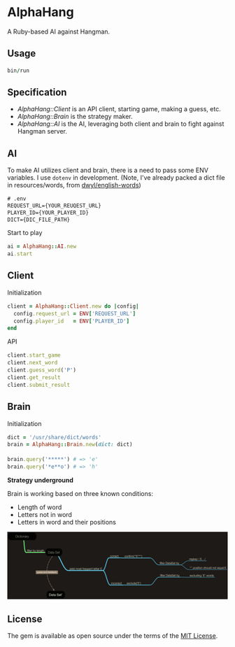 # AlphaHang

A Ruby-based AI against Hangman.

## Usage

```ruby
bin/run
```

## Specification

+ *AlphaHang::Client* is an API client, starting game, making a guess, etc.
+ *AlphaHang::Brain* is the strategy maker.
+ *AlphaHang::AI* is the AI, leveraging both client and brain to fight against Hangman server.

## AI

To make AI utilizes client and brain, there is a need to pass some ENV variables. I use `dotenv` in development. (Note, I've already packed a dict file in resources/words, from [dwyl/english-words](https://github.com/dwyl/english-words))

```
# .env
REQUEST_URL={YOUR_REUQEST_URL}
PLAYER_ID={YOUR_PLAYER_ID}
DICT={DIC_FILE_PATH}
```

Start to play

```ruby
ai = AlphaHang::AI.new
ai.start
```

## Client

Initialization

```ruby
client = AlphaHang::Client.new do |config|
  config.request_url = ENV['REQUEST_URL']
  config.player_id   = ENV['PLAYER_ID']
end
```

API

```ruby
client.start_game
client.next_word
client.guess_word('P')
client.get_result
client.submit_result
```

## Brain

Initialization

```ruby
dict = '/usr/share/dict/words'
brain = AlphaHang::Brain.new(dict: dict)

brain.query('*****') # => 'e'
brain.query('*e**o') # => 'h'
```

**Strategy underground**

Brain is working based on three known conditions:

+ Length of word
+ Letters not in word
+ Letters in word and their positions

![brain](/resources/brain.png)

## License

The gem is available as open source under the terms of the [MIT License](http://opensource.org/licenses/MIT).

